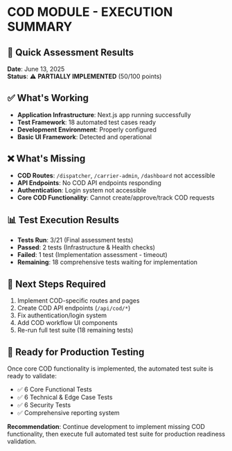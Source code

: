 # COD MODULE - EXECUTION SUMMARY

## 🎯 Quick Assessment Results

**Date**: June 13, 2025  
**Status**: ⚠️ **PARTIALLY IMPLEMENTED** (50/100 points)

## ✅ What's Working
- **Application Infrastructure**: Next.js app running successfully
- **Test Framework**: 18 automated test cases ready
- **Development Environment**: Properly configured
- **Basic UI Framework**: Detected and operational

## ❌ What's Missing
- **COD Routes**: `/dispatcher`, `/carrier-admin`, `/dashboard` not accessible
- **API Endpoints**: No COD API endpoints responding
- **Authentication**: Login system not accessible
- **Core COD Functionality**: Cannot create/approve/track COD requests

## 📊 Test Execution Results
- **Tests Run**: 3/21 (Final assessment tests)
- **Passed**: 2 tests (Infrastructure & Health checks)
- **Failed**: 1 test (Implementation assessment - timeout)
- **Remaining**: 18 comprehensive tests waiting for implementation

## 🔧 Next Steps Required
1. Implement COD-specific routes and pages
2. Create COD API endpoints (`/api/cod/*`)
3. Fix authentication/login system
4. Add COD workflow UI components
5. Re-run full test suite (18 remaining tests)

## 🎉 Ready for Production Testing
Once core COD functionality is implemented, the automated test suite is ready to validate:
- ✅ 6 Core Functional Tests
- ✅ 6 Technical & Edge Case Tests  
- ✅ 6 Security Tests
- ✅ Comprehensive reporting system

**Recommendation**: Continue development to implement missing COD functionality, then execute full automated test suite for production readiness validation. 
